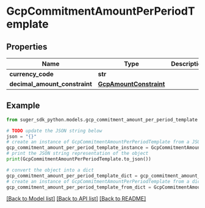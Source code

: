 # GcpCommitmentAmountPerPeriodTemplate


## Properties

Name | Type | Description | Notes
------------ | ------------- | ------------- | -------------
**currency_code** | **str** |  | [optional] 
**decimal_amount_constraint** | [**GcpAmountConstraint**](GcpAmountConstraint.md) |  | [optional] 

## Example

```python
from suger_sdk_python.models.gcp_commitment_amount_per_period_template import GcpCommitmentAmountPerPeriodTemplate

# TODO update the JSON string below
json = "{}"
# create an instance of GcpCommitmentAmountPerPeriodTemplate from a JSON string
gcp_commitment_amount_per_period_template_instance = GcpCommitmentAmountPerPeriodTemplate.from_json(json)
# print the JSON string representation of the object
print(GcpCommitmentAmountPerPeriodTemplate.to_json())

# convert the object into a dict
gcp_commitment_amount_per_period_template_dict = gcp_commitment_amount_per_period_template_instance.to_dict()
# create an instance of GcpCommitmentAmountPerPeriodTemplate from a dict
gcp_commitment_amount_per_period_template_from_dict = GcpCommitmentAmountPerPeriodTemplate.from_dict(gcp_commitment_amount_per_period_template_dict)
```
[[Back to Model list]](../README.md#documentation-for-models) [[Back to API list]](../README.md#documentation-for-api-endpoints) [[Back to README]](../README.md)


